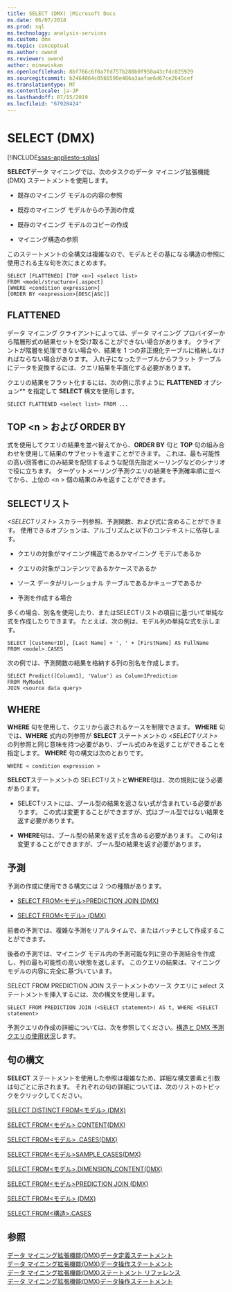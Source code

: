 ```yaml
---
title: SELECT (DMX) |Microsoft Docs
ms.date: 06/07/2018
ms.prod: sql
ms.technology: analysis-services
ms.custom: dmx
ms.topic: conceptual
ms.author: owend
ms.reviewer: owend
author: minewiskan
ms.openlocfilehash: 8bf766c6f0a7fd757b280b0f950a43cfdc025929
ms.sourcegitcommit: b2464064c0566590e486a3aafae6d67ce2645cef
ms.translationtype: MT
ms.contentlocale: ja-JP
ms.lasthandoff: 07/15/2019
ms.locfileid: "67928424"
---
```

# <a name="select-dmx"></a>SELECT (DMX)
[!INCLUDE[ssas-appliesto-sqlas](../includes/ssas-appliesto-sqlas.md)]

  **SELECT**データ マイニングでは、次のタスクのデータ マイニング拡張機能 (DMX) ステートメントを使用します。  
  
-   既存のマイニング モデルの内容の参照  
  
-   既存のマイニング モデルからの予測の作成  
  
-   既存のマイニング モデルのコピーの作成  
  
-   マイニング構造の参照  
  
 このステートメントの全構文は複雑なので、モデルとその基になる構造の参照に使用される主な句を次にまとめます。  
  
```  
SELECT [FLATTENED] [TOP <n>] <select list>  
FROM <model/structure>[.aspect]  
[WHERE <condition expression>]  
[ORDER BY <expression>[DESC|ASC]]  
```  
  
## <a name="flattened"></a>FLATTENED  
 データ マイニング クライアントによっては、データ マイニング プロバイダーから階層形式の結果セットを受け取ることができない場合があります。 クライアントが階層を処理できない場合や、結果を 1 つの非正規化テーブルに格納しなければならない場合があります。 入れ子になったテーブルからフラット テーブルにデータを変換するには、クエリ結果を平面化する必要があります。  
  
 クエリの結果をフラット化するには、次の例に示すように **FLATTENED** オプション** を指定して **SELECT** 構文を使用します。  
  
```  
SELECT FLATTENED <select list> FROM ...  
```  
  
## <a name="top-n-and-order-by"></a>TOP \<n > および ORDER BY  
 式を使用してクエリの結果を並べ替えてから、**ORDER BY** 句と **TOP** 句の組み合わせを使用して結果のサブセットを返すことができます。 これは、最も可能性の高い回答者にのみ結果を配信するような配信先指定メーリングなどのシナリオで役に立ちます。 ターゲットメーリング予測クエリの結果を予測確率順に並べてから、上位の \<n > 個の結果のみを返すことができます。  
  
## <a name="select-list"></a>SELECTリスト  
 *\<SELECTリスト>* スカラー列参照、予測関数、および式に含めることができます。 使用できるオプションは、アルゴリズムと以下のコンテキストに依存します。  
  
-   クエリの対象がマイニング構造であるかマイニング モデルであるか  
  
-   クエリの対象がコンテンツであるかケースであるか  
  
-   ソース データがリレーショナル テーブルであるかキューブであるか  
  
-   予測を作成する場合  
  
 多くの場合、別名を使用したり、またはSELECTリストの項目に基づいて単純な式を作成したりできます。 たとえば、次の例は、モデル列の単純な式を示します。  
  
```  
SELECT [CustomerID], [Last Name] + ', ' + [FirstName] AS FullName  
FROM <model>.CASES  
```  
  
 次の例では、予測関数の結果を格納する列の別名を作成します。  
  
```  
SELECT Predict([Column1], 'Value') as Column1Prediction  
FROM MyModel  
JOIN <source data query>  
```  
  
## <a name="where"></a>WHERE  
 **WHERE** 句を使用して、クエリから返されるケースを制限できます。 **WHERE** 句では、**WHERE** 式内の列参照が **SELECT** ステートメントの *\<SELECTリスト>* の列参照と同じ意味を持つ必要があり、ブール式のみを返すことができることを指定します。 **WHERE** 句の構文は次のとおりです。  
  
```  
WHERE < condition expression >  
```  
  
 **SELECT**ステートメントの SELECTリストと**WHERE**句は、次の規則に従う必要があります。  
  
-   SELECTリストには、ブール型の結果を返さない式が含まれている必要があります。 この式は変更することができますが、式はブール型ではない結果を返す必要があります。  
  
-   **WHERE**句は、ブール型の結果を返す式を含める必要があります。 この句は変更することができますが、ブール型の結果を返す必要があります。  
  
## <a name="predictions"></a>予測  
 予測の作成に使用できる構文には 2 つの種類があります。  
  
-   [SELECT FROM&#60;モデル&#62;PREDICTION JOIN &#40;DMX&#41;](../dmx/select-from-model-prediction-join-dmx.md)  
  
-   [SELECT FROM&#60;モデル&#62; &#40;DMX&#41;](../dmx/select-from-model-dmx.md)  
  
 前者の予測では、複雑な予測をリアルタイムで、またはバッチとして作成することができます。  
  
 後者の予測では、マイニング モデル内の予測可能な列に空の予測結合を作成し、列の最も可能性の高い状態を返します。 このクエリの結果は、マイニング モデルの内容に完全に基づいています。  
  
 SELECT FROM PREDICTION JOIN ステートメントのソース クエリに select ステートメントを挿入するには、次の構文を使用します。  
  
```  
SELECT FROM PREDICTION JOIN (<SELECT statement>) AS t, WHERE <SELECT statement>  
```  
  
 予測クエリの作成の詳細については、次を参照してください。[構造と DMX 予測クエリの使用状況](../dmx/structure-and-usage-of-dmx-prediction-queries.md)します。  
  
## <a name="clause-syntax"></a>句の構文  
 **SELECT** ステートメントを使用した参照は複雑なため、詳細な構文要素と引数は句ごとに示されます。 それぞれの句の詳細については、次のリストのトピックをクリックしてください。  
  
 [SELECT DISTINCT FROM&#60;モデル&#62; &#40;DMX&#41;](../dmx/select-distinct-from-model-dmx.md)  
  
 [SELECT FROM<モデル> CONTENT(DMX)](../dmx/select-from-model-content-dmx.md)  
  
 [SELECT FROM<モデル> .CASES(DMX)](../dmx/select-from-model-cases-dmx.md)  
  
 [SELECT FROM<モデル>SAMPLE_CASES(DMX)](../dmx/select-from-model-sample-cases-dmx.md)  
  
 [SELECT FROM<モデル>.DIMENSION_CONTENT(DMX)](../dmx/select-from-model-dimension-content-dmx.md)  
  
 [SELECT FROM&#60;モデル&#62;PREDICTION JOIN &#40;DMX&#41;](../dmx/select-from-model-prediction-join-dmx.md)  
  
 [SELECT FROM&#60;モデル&#62; &#40;DMX&#41;](../dmx/select-from-model-dmx.md)  
  
 [SELECT FROM<構造>.CASES](../dmx/select-from-structure-cases.md)  
  
## <a name="see-also"></a>参照  
 [データ マイニング拡張機能&#40;DMX&#41;データ定義ステートメント](../dmx/dmx-statements-data-definition.md)   
 [データ マイニング拡張機能&#40;DMX&#41;データ操作ステートメント](../dmx/dmx-statements-data-manipulation.md)   
 [データ マイニング拡張機能&#40;DMX&#41;ステートメント リファレンス](../dmx/data-mining-extensions-dmx-statements.md)   
 [データ マイニング拡張機能&#40;DMX&#41;データ操作ステートメント](../dmx/dmx-statements-data-manipulation.md)  
  
  
